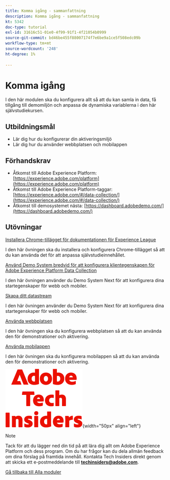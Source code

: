 ```yaml
---
title: Komma igång - sammanfattning
description: Komma igång - sammanfattning
kt: 5342
doc-type: tutorial
exl-id: 31616c51-01e0-4f99-91f1-4f21054b0999
source-git-commit: bd46be455f88007174f7e6be9a1ce5f508edc09b
workflow-type: tm+mt
source-wordcount: '248'
ht-degree: 1%

---
```


# Komma igång

I den här modulen ska du konfigurera allt så att du kan samla in data, få tillgång till demomiljön och anpassa de dynamiska variablerna i den här självstudiekursen.

## Utbildningsmål

- Lär dig hur du konfigurerar din aktiveringsmiljö
- Lär dig hur du använder webbplatsen och mobilappen

## Förhandskrav

- Åtkomst till Adobe Experience Platform: [https://experience.adobe.com/platform](https://experience.adobe.com/platform)
- Åtkomst till Adobe Experience Platform-taggar: [https://experience.adobe.com/#/data-collection/](https://experience.adobe.com/#/data-collection/)
- Åtkomst till demosystemet nästa: [https://dashboard.adobedemo.com/](https://dashboard.adobedemo.com/)

## Utövningar

[Installera Chrome-tillägget för dokumentationen för Experience League](./ex1.md)

I den här övningen ska du installera och konfigurera Chrome-tillägget så att du kan använda det för att anpassa självstudieinnehållet.

[Använd Demo System bredvid för att konfigurera klientegenskapen för Adobe Experience Platform Data Collection](./ex2.md)

I den här övningen använder du Demo System Next för att konfigurera dina startegenskaper för webb och mobiler.

[Skapa ditt datastream](./ex3.md)

I den här övningen använder du Demo System Next för att konfigurera dina startegenskaper för webb och mobiler.

[Använda webbplatsen](./ex4.md)

I den här övningen ska du konfigurera webbplatsen så att du kan använda den för demonstrationer och aktivering.

[Använda mobilappen](./ex5.md)

I den här övningen ska du konfigurera mobilappen så att du kan använda den för demonstrationer och aktivering.

![Tech Insiders](./../../../assets/images/techinsiders.png){width="50px" align="left"}

>[!NOTE]
>
>Tack för att du lägger ned din tid på att lära dig allt om Adobe Experience Platform och dess program. Om du har frågor kan du dela allmän feedback om dina förslag på framtida innehåll. Kontakta Tech Insiders direkt genom att skicka ett e-postmeddelande till **techinsiders@adobe.com**.

[Gå tillbaka till Alla moduler](../../../overview.md)
